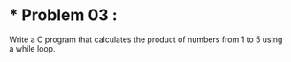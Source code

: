 # * Problem 03 :

Write a C program that calculates the product of numbers from 1 to 5 using a while loop.
